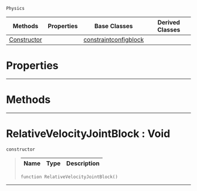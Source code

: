  `Physics`

|Methods|Properties|Base Classes|Derived Classes|
|---|---|---|---|
|[ Constructor](relativevelocityjointblock.md#relativevelocityjointblo)| |[constraintconfigblock](constraintconfigblock.md)| |


 #  Properties


---  
 #  Methods


---  
 #  RelativeVelocityJointBlock : Void

 `constructor`

> 
> |Name|Type|Description|
> |---|---|---|
> ``` lang=cpp, name=Nada
> function RelativeVelocityJointBlock()
> ``` 


---  
 

 
